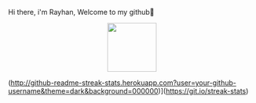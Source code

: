 Hi there, i'm Rayhan, Welcome to my github👋
<div id="header" align="center">
 <img src="https://i.giphy.com/media/v1.Y2lkPTc5MGI3NjExbTc2bmV2NGw2YmZ3OGU4bW1zcDN5bjgzZW5paHVoY2xkc2M2N29lbiZlcD12MV9pbnRlcm5hbF9naWZfYnlfaWQmY3Q9Zw/qgQUggAC3Pfv687qPC/giphy.gif" width="100"/>
</div>

(http://github-readme-streak-stats.herokuapp.com?user=your-github-username&theme=dark&background=000000)](https://git.io/streak-stats)
